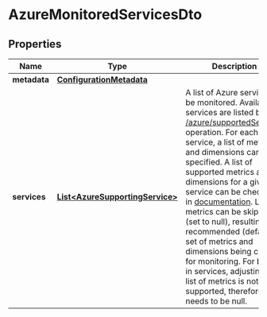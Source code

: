

# AzureMonitoredServicesDto


## Properties

| Name | Type | Description | Notes |
|------------ | ------------- | ------------- | -------------|
|**metadata** | [**ConfigurationMetadata**](ConfigurationMetadata.md) |  |  [optional] |
|**services** | [**List&lt;AzureSupportingService&gt;**](AzureSupportingService.md) | A list of Azure services to be monitored. Available services are listed by [/azure/supportedServices](https://dt-url.net/wt42sdq) operation.  For each service, a list of metrics and dimensions can be specified. A list of supported metrics and dimensions for a given service can be checked in [documentation](https://dt-url.net/kx2351b).  List of metrics can be skipped (set to null), resulting in recommended (default) set of metrics and dimensions being chosen for monitoring. For built-in services, adjusting the list of metrics is not supported, therefore it needs to be null. |  |



